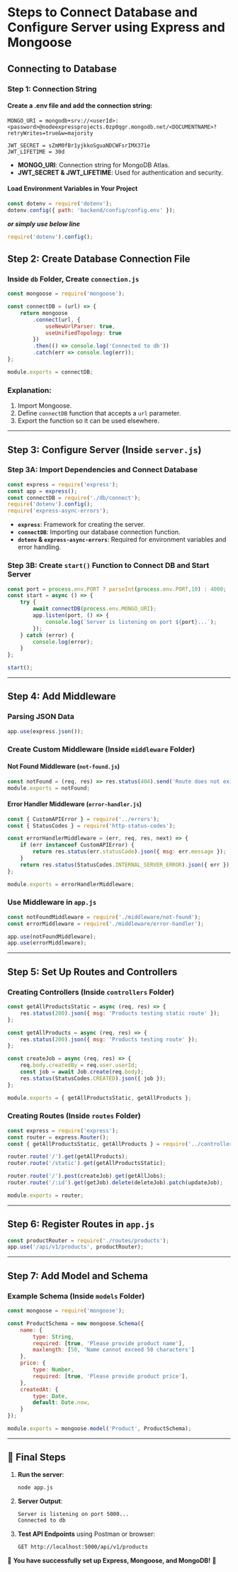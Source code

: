 # Steps to Connect Database and Configure Server using Express and Mongoose

## Connecting to Database

### Step 1: Connection String
#### **Create a .env file** and add the connection string:
```env
MONGO_URI = mongodb+srv://<userId>:<password>@nodeexpressprojects.0zp0qgr.mongodb.net/<DOCUMENTNAME>?retryWrites=true&w=majority

JWT_SECRET = sZmM0fBr1yjkkoSguaNDCWFsrIMX371e
JWT_LIFETIME = 30d
```


- **MONGO_URI**: Connection string for MongoDB Atlas.
- **JWT_SECRET & JWT_LIFETIME**: Used for authentication and security.

#### **Load Environment Variables in Your Project**
```javascript
const dotenv = require('dotenv');
dotenv.config({ path: 'backend/config/config.env' });
```


***or simply use below line***

```javascript
require('dotenv').config();
```

## Step 2: Create Database Connection File
### **Inside `db` Folder, Create `connection.js`**
```javascript
const mongoose = require('mongoose');

const connectDB = (url) => {
    return mongoose
        .connect(url, {
            useNewUrlParser: true,
            useUnifiedTopology: true    
        })    
        .then(() => console.log('Connected to db'))
        .catch(err => console.log(err));
};

module.exports = connectDB;
```
### **Explanation:**
1. Import Mongoose.
2. Define `connectDB` function that accepts a `url` parameter.
3. Export the function so it can be used elsewhere.

---

## Step 3: Configure Server (Inside `server.js`)
### **Step 3A: Import Dependencies and Connect Database**
```javascript
const express = require('express');
const app = express();
const connectDB = require('./db/connect');
require('dotenv').config();
require('express-async-errors');
```
- **`express`**: Framework for creating the server.
- **`connectDB`**: Importing our database connection function.
- **`dotenv` & `express-async-errors`**: Required for environment variables and error handling.

### **Step 3B: Create `start()` Function to Connect DB and Start Server**
```javascript
const port = process.env.PORT ? parseInt(process.env.PORT,10) : 4000;
const start = async () => {
    try {
        await connectDB(process.env.MONGO_URI);
        app.listen(port, () => {
            console.log(`Server is listening on port ${port}...`);
        });
    } catch (error) {
        console.log(error);
    }
};

start();
```
---

## Step 4: Add Middleware
### **Parsing JSON Data**
```javascript
app.use(express.json());
```
### **Create Custom Middleware (Inside `middleware` Folder)**
#### **Not Found Middleware (`not-found.js`)**
```javascript
const notFound = (req, res) => res.status(404).send('Route does not exist');
module.exports = notFound;
```
#### **Error Handler Middleware (`error-handler.js`)**
```javascript
const { CustomAPIError } = require('../errors');
const { StatusCodes } = require('http-status-codes');

const errorHandlerMiddleware = (err, req, res, next) => {
    if (err instanceof CustomAPIError) {
        return res.status(err.statusCode).json({ msg: err.message });
    }
    return res.status(StatusCodes.INTERNAL_SERVER_ERROR).json({ err });
};

module.exports = errorHandlerMiddleware;
```
### **Use Middleware in `app.js`**
```javascript
const notFoundMiddleware = require('./middleware/not-found');
const errorMiddleware = require('./middleware/error-handler');

app.use(notFoundMiddleware);
app.use(errorMiddleware);
```
---

## Step 5: Set Up Routes and Controllers
### **Creating Controllers (Inside `controllers` Folder)**
```javascript
const getAllProductsStatic = async (req, res) => {
    res.status(200).json({ msg: 'Products testing static route' });
};

const getAllProducts = async (req, res) => {
    res.status(200).json({ msg: 'Products testing route' });
};

const createJob = async (req, res) => {
    req.body.createdBy = req.user.userId;
    const job = await Job.create(req.body);
    res.status(StatusCodes.CREATED).json({ job });
};

module.exports = { getAllProductsStatic, getAllProducts };
```
### **Creating Routes (Inside `routes` Folder)**
```javascript
const express = require('express');
const router = express.Router();
const { getAllProductsStatic, getAllProducts } = require('../controllers/products');

router.route('/').get(getAllProducts);
router.route('/static').get(getAllProductsStatic);

router.route('/').post(createJob).get(getAllJobs);
router.route('/:id').get(getJob).delete(deleteJob).patch(updateJob);

module.exports = router;
```
---

## Step 6: Register Routes in `app.js`
```javascript
const productRouter = require('./routes/products');
app.use('/api/v1/products', productRouter);
```
---

## Step 7: Add Model and Schema
### **Example Schema (Inside `models` Folder)**
```javascript
const mongoose = require('mongoose');

const ProductSchema = new mongoose.Schema({
    name: {
        type: String,
        required: [true, 'Please provide product name'],
        maxlength: [50, 'Name cannot exceed 50 characters']
    },
    price: {
        type: Number,
        required: [true, 'Please provide product price'],
    },
    createdAt: {
        type: Date,
        default: Date.now,
    }
});

module.exports = mongoose.model('Product', ProductSchema);
```
---

## 🎉 Final Steps
1. **Run the server**:
   ```sh
   node app.js
   ```
2. **Server Output**:
   ```sh
   Server is listening on port 5000...
   Connected to db
   ```
3. **Test API Endpoints** using Postman or browser:
   ```sh
   GET http://localhost:5000/api/v1/products
   ```

🎉 **You have successfully set up Express, Mongoose, and MongoDB!** 🚀

